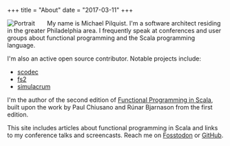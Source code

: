 +++
title = "About"
date = "2017-03-11"
+++

<div style="float: left; padding-right: 2em;"><img src="/portrait-small.jpg" alt="Portrait" /></div>

My name is Michael Pilquist. I'm a software architect residing in the greater Philadelphia area. I frequently speak at conferences and user groups about functional programming and the Scala programming language.

I'm also an active open source contributor. Notable projects include:
 - [scodec](http://scodec.org)
 - [fs2](https://github.com/functional-streams-for-scala/fs2)
 - [simulacrum](https://github.com/mpilquist/simulacrum)

I'm the author of the second edition of [Functional Programming in Scala](https://www.manning.com/books/functional-programming-in-scala-second-edition), built upon the work by Paul Chiusano and Rúnar Bjarnason from the first edition.

This site includes articles about functional programming in Scala and links to my conference talks and screencasts. Reach me on [Fosstodon](https://fosstodon.org/@mpilquist) or [GitHub](https://github.com/mpilquist).
